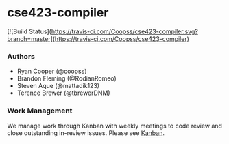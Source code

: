 # cse423-compiler


[![Build Status](https://travis-ci.com/Coopss/cse423-compiler.svg?branch=master](https://travis-ci.com/Coopss/cse423-compiler)

### Authors
* Ryan Cooper (@coopss)
* Brandon Fleming (@RodianRomeo)
* Steven Aque (@mattadik123)
* Terence Brewer (@tbrewerDNM)

### Work Management
We manage work through Kanban with weekly meetings to code review and close outstanding in-review issues. Please see [Kanban](https://github.com/Coopss/cse423-compiler/projects/2).